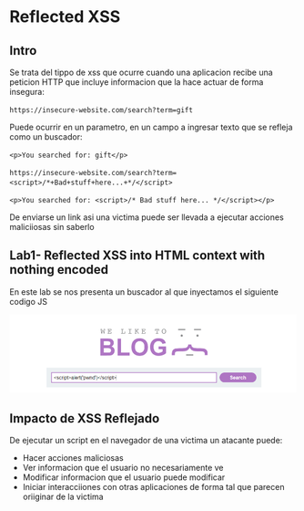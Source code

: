# Reflected XSS

##  Intro

Se trata del tippo de xss que ocurre cuando una aplicacion recibe una peticion HTTP que incluye informacion que la hace actuar de forma insegura:

 `https://insecure-website.com/search?term=gift`

Puede ocurrir en un parametro, en un campo a ingresar texto que se refleja como un buscador: 

 `<p>You searched for: gift</p>`

 `https://insecure-website.com/search?term=<script>/*+Bad+stuff+here...+*/</script>`

  `<p>You searched for: <script>/* Bad stuff here... */</script></p>`

 De enviarse un link asi una victima puede ser llevada a ejecutar acciones maliciiosas sin saberlo

## Lab1- Reflected XSS into HTML context with nothing encoded

En este lab se nos presenta un buscador al que inyectamos el siguiente codigo JS

![](../../../.gitbook/assets/imagen%20%28601%29.png)

## Impacto de XSS Reflejado

De ejecutar un script en el navegador de una victima un atacante puede:

* Hacer acciones maliciosas
* Ver informacion que el usuario no necesariamente ve
* Modificar informacion que el usuario puede modificar
* Iniciar interacciiones con otras aplicaciones de forma tal  que parecen oriiginar de la victima





